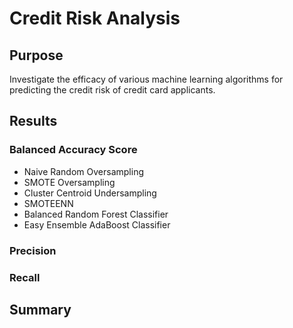 # Credit Risk Analysis

## Purpose

Investigate the efficacy of various machine learning algorithms for predicting the credit risk of credit card applicants.

## Results

### Balanced Accuracy Score

- Naive Random Oversampling
- SMOTE Oversampling
- Cluster Centroid Undersampling
- SMOTEENN
- Balanced Random Forest Classifier
- Easy Ensemble AdaBoost Classifier

### Precision

### Recall

## Summary
